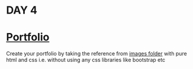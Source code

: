 # DAY 4
<h1>
<a href="https://honeyandanis-portfolio.netlify.app">Portfolio</a>
</h1>




Create your portfolio by taking the reference from [images folder](./images) with pure html and css i.e. without using any css libraries like bootstrap etc
